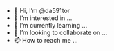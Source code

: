 - 👋 Hi, I’m @da591tor
- 👀 I’m interested in ...
- 🌱 I’m currently learning ...
- 💞️ I’m looking to collaborate on ...
- 📫 How to reach me ...

<!---
da591tor/da591tor is a ✨ special ✨ repository because its `README.md` (this file) appears on your GitHub profile.
You can click the Preview link to take a look at your changes.
--->
